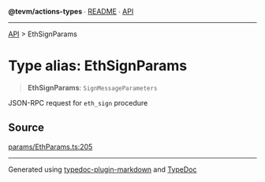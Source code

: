 **@tevm/actions-types** ∙ [README](../README.md) ∙ [API](../API.md)

***

[API](../API.md) > EthSignParams

# Type alias: EthSignParams

> **EthSignParams**: `SignMessageParameters`

JSON-RPC request for `eth_sign` procedure

## Source

[params/EthParams.ts:205](https://github.com/evmts/tevm-monorepo/blob/main/packages/actions-types/src/params/EthParams.ts#L205)

***
Generated using [typedoc-plugin-markdown](https://www.npmjs.com/package/typedoc-plugin-markdown) and [TypeDoc](https://typedoc.org/)
